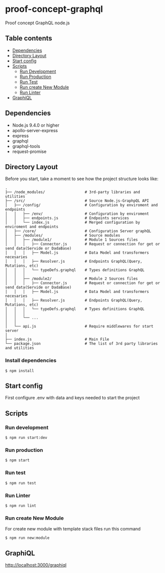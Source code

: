 # proof-concept-graphql
Proof concept GraphQL node.js

## Table contents
* [Dependencies](#Dependencies)
* [Directory Layout](#directory-layout)
* [Start config](#start-config)
* [Scripts](#scripts)
  * [Run Development](#run-development)
  * [Run Production](#run-production)
  * [Run Test](#run-test)
  * [Run create New Module](#run-create-new-module)
  * [Run Linter](#run-linter)
* [GraphiQL](#graphiql)

## Dependencies
- Node.js 9.4.0 or higher
- apollo-server-express
- express
- graphql
- graphql-tools
- request-promise

## Directory Layout

Before you start, take a moment to see how the project structure looks like:

```
.
├── /node_modules/                  # 3rd-party libraries and utilities
├── /src/                           # Source Node.js-GraphpQL API
│   ├── /config/                    # Configuration by enviroment and endpoints
│   │   ├── /env/                   # Configuration by enviroment
│   │   ├── endpoints.js            # Endpoints services
│   │   └── index.js                # Merged configuration by enviroment and endpoints
│   ├── /core/                      # Configuration Server graphQL
│   ├── /modules/                   # Source modules
│   │   ├── /module1/               # Module 1 Sources files
│   │   │   ├── Connector.js        # Request or connection for get or send data(Servide or DadaBase)
│   │   │   ├── Model.js            # Data Model and transformers necesaries
│   │   │   ├── Resolver.js         # Endpoints GraphQL(Query, Mutations, etc)
│   │   │   └── typeDefs.graphql    # Types definitions GraphQL
│   │   │
│   │   ├── /module2/               # Module 2 Sources files
│   │   │   ├── Connector.js        # Request or connection for get or send data(Servide or DadaBase)
│   │   │   ├── Model.js            # Data Model and transformers necesaries
│   │   │   ├── Resolver.js         # Endpoints GraphQL(Query, Mutations, etc)
│   │   │   └── typeDefs.graphql    # Types definitions GraphQL
│   │   │
│   │   └── ...
│   │
│   └── api.js                      # Require middlewares for start server
│
├── index.js                        # Main File
└── package.json                    # The list of 3rd party libraries and utilities
```

### Install dependencies
```
$ npm install
```

## Start config
First configure .env with data and keys needed to start the project

## Scripts
### Run development
```
$ npm run start:dev
```
### Run production
```
$ npm start
```
### Run test
```
$ npm run test
```
### Run Linter
```
$ npm run lint
```
### Run create New Module
For create new module with template stack files run this command
```
$ npm run new:module
```

## GraphiQL
[http://localhost:3000/graphiql]()
